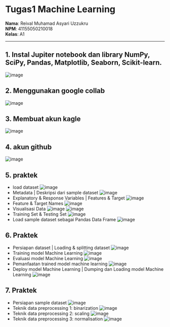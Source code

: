 # Tugas1 Machine Learning

**Nama**: Reival Muhamad Asyari Uzzukru  
**NPM**: 41155050210018  
**Kelas**: A1  

---

## 1.	Instal Jupiter notebook dan library NumPy, SciPy, Pandas, Matplotlib, Seaborn, Scikit-learn.
![image](https://github.com/user-attachments/assets/0653d93b-94bc-49d0-92ab-f71e9c9f13eb)

## 2.	Menggunakan google collab
![image](https://github.com/user-attachments/assets/3e75e282-9b60-4cdc-8697-c2a50fe26a3e)

## 3.	Membuat akun kagle
![image](https://github.com/user-attachments/assets/afa59794-f3e4-4e5a-9883-6519f3abff89)

## 4.	akun github
![image](https://github.com/user-attachments/assets/ef2eb029-41ec-48d0-b482-364b8053693f)

## 5.	praktek
- load dataset
![image](https://github.com/user-attachments/assets/7d39976a-bc4e-4fa0-ac88-279952eb46c8)
-	Metadata | Deskripsi dari sample dataset
![image](https://github.com/user-attachments/assets/40ce2343-8241-4814-a9f4-87379896ac31)
- Explanatory & Response Variables | Features & Target
![image](https://github.com/user-attachments/assets/560b6a1b-2cb6-4b47-a663-fad7f0ecdc77)
- Feature & Target Names
![image](https://github.com/user-attachments/assets/316823e9-c200-4c9b-a377-0539b3ed6547)
- Visualisasi Data
![image](https://github.com/user-attachments/assets/21f5204d-1881-463e-b89f-9380cc10f782)
![image](https://github.com/user-attachments/assets/779f6cfe-7277-4c8e-9a6e-5742daeaba5c)
- Training Set & Testing Set
![image](https://github.com/user-attachments/assets/950aec79-20b1-45e9-ab77-ac84a5dc039d)
- Load sample dataset sebagai Pandas Data Frame
![image](https://github.com/user-attachments/assets/96027282-c1f0-49bb-94f8-4abdc35eefb7)

## 6. Praktek
- Persiapan dataset | Loading & splitting dataset
![image](https://github.com/user-attachments/assets/ebecefaa-6425-4595-8517-f1a00e8968a3)
- Training model Machine Learning
![image](https://github.com/user-attachments/assets/80107159-1336-487b-8799-5ca7ed71f0e0)
- Evaluasi model Machine Learning
![image](https://github.com/user-attachments/assets/1616abcc-215c-4772-8416-087423f88355)
- Pemanfaatan trained model machine learning
![image](https://github.com/user-attachments/assets/0134dfba-a0f5-451c-8da4-b5a1b1490972)
-  Deploy model Machine Learning | Dumping dan Loading model Machine 
Learning
![image](https://github.com/user-attachments/assets/d06e359d-1e9f-41ba-bc81-5f858e9cf019)
## 7. Praktek
- Persiapan sample dataset
![image](https://github.com/user-attachments/assets/9ea3501c-06e3-40b9-b294-dfcab5773a56)
- Teknik data preprocessing 1: binarization
![image](https://github.com/user-attachments/assets/8f614603-6583-44d7-af06-23f10911057a)
- Teknik data preprocessing 2: scaling
![image](https://github.com/user-attachments/assets/8fa1e1f4-f606-4ce4-bd1a-44f55887fd4a)
- Teknik data preprocessing 3: normalisation
![image](https://github.com/user-attachments/assets/7d678459-3410-4433-bdb3-db39750af587)

